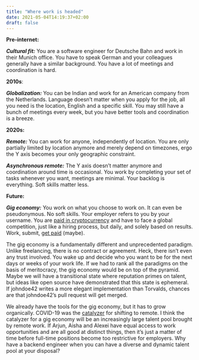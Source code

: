 ```yaml
---
title: "Where work is headed"
date: 2021-05-04T14:19:37+02:00
draft: false
---
```


**Pre-internet:**

_**Cultural fit:**_ You are a software engineer for Deutsche Bahn and work in their Munich office. You have to speak German and your colleagues generally have a similar background.  You have a lot of meetings and coordination is hard.

**2010s**:

_**Globalization:**_ You can be Indian and work for an American company from the Netherlands. Language doesn’t matter when you apply for the job, all you need is the location, English and a specific skill. You may still have a bunch of meetings every week, but you have better tools and coordination is a breeze.

**2020s:**

_**Remote:**_ You can work for anyone, independently of location. You are only partially limited by location anymore and merely depend on timezones, ergo the Y axis becomes your only geographic constraint.

_**Asynchronous remote:**_ The Y axis doesn’t matter anymore and coordination around time is occasional. You work by completing your set of tasks whenever you want, meetings are minimal. Your backlog is everything. Soft skills matter less.


**Future:**

_**Gig economy:**_ You work on what you choose to work on. It can even be pseudonymous. No soft skills. Your employer refers to you by your username. You are [paid in cryptocurrency](https://gitcoin.co/explorer) and have to face a global competition, just like a hiring process, but daily, and solely based on results. Work, submit, [get paid](https://1729.com/) (maybe).

The gig economy is a fundamentally different and unprecedented paradigm. Unlike freelancing, there is no contract or agreement. Heck, there isn’t even any trust involved. You wake up and decide who you want to be for the next days or weeks of your work life. If we had to rank all the paradigms on the basis of meritocracy, the gig economy would be on top of the pyramid. Maybe we will have a transitional state where reputation primes on talent, but ideas like open source have demonstrated that this state is ephemeral. If johndoe42 writes a more elegant implementation than Torvalds, chances are that johndoe42’s pull request will get merged.

We already have the tools for the gig economy, but it has to grow organically. COVID-19 was the [catalyzer](https://www.forbes.com/sites/gadlevanon/2020/11/23/remote-work-the-biggest-legacy-of-covid-19/) for shifting to remote. I think the catalyzer for a gig economy will be an increasingly large talent pool brought by remote work. If Arjun, Aisha and Alexei have equal access to work opportunities and are all good at distinct things, then it’s just a matter of time before full-time positions become too restrictive for employers. Why have a backend engineer when you can have a diverse and dynamic talent pool at your disposal?
